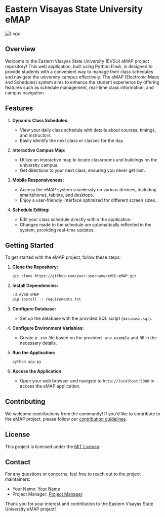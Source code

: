 # Eastern Visayas State University eMAP

![Logo](<link-to-your-logo>)

## Overview

Welcome to the Eastern Visayas State University (EVSU) eMAP project repository! This web application, built using Python Flask, is designed to provide students with a convenient way to manage their class schedules and navigate the university campus effectively. The eMAP (Electronic Maps and Schedules) system aims to enhance the student experience by offering features such as schedule management, real-time class information, and campus navigation.

## Features

1. **Dynamic Class Schedules:**
   - View your daily class schedule with details about courses, timings, and instructors.
   - Easily identify the next class or classes for the day.

2. **Interactive Campus Map:**
   - Utilize an interactive map to locate classrooms and buildings on the university campus.
   - Get directions to your next class, ensuring you never get lost.

3. **Mobile Responsiveness:**
   - Access the eMAP system seamlessly on various devices, including smartphones, tablets, and desktops.
   - Enjoy a user-friendly interface optimized for different screen sizes.

4. **Schedule Editing:**
   - Edit your class schedule directly within the application.
   - Changes made to the schedule are automatically reflected in the system, providing real-time updates.

## Getting Started

To get started with the eMAP project, follow these steps:

1. **Clone the Repository:**
   ```bash
   git clone https://github.com/your-username/eVSU-eMAP.git
   ```

2. **Install Dependencies:**
   ```bash
   cd eVSU-eMAP
   pip install -r requirements.txt
   ```

3. **Configure Database:**
   - Set up the database with the provided SQL script (`database.sql`).

4. **Configure Environment Variables:**
   - Create a `.env` file based on the provided `.env.example` and fill in the necessary details.

5. **Run the Application:**
   ```bash
   python app.py
   ```

6. **Access the Application:**
   - Open your web browser and navigate to `http://localhost:5000` to access the eMAP application.

## Contributing

We welcome contributions from the community! If you'd like to contribute to the eMAP project, please follow our [contribution guidelines](CONTRIBUTING.md).

## License

This project is licensed under the [MIT License](LICENSE).

## Contact

For any questions or concerns, feel free to reach out to the project maintainers:

- Your Name: [Your Name](mailto:your.email@example.com)
- Project Manager: [Project Manager](mailto:project.manager@example.com)

Thank you for your interest and contribution to the Eastern Visayas State University eMAP project!
